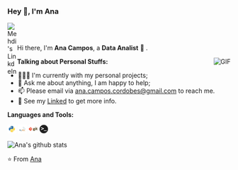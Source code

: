 ### Hey 👋, I'm Ana
</a>
<a href="https://www.linkedin.com/in/ana-campos-cordobes/">
  <img align="left" alt="Mehdi's LinkdeIn" width="22px" src="https://cdn.jsdelivr.net/npm/simple-icons@v3/icons/linkedin.svg" />
</a>
<br />
<br />

Hi there, I'm **Ana Campos**, a **Data Analist**  🚀 .

  <img align="right" alt="GIF" src="https://i.pinimg.com/originals/e4/26/70/e426702edf874b181aced1e2fa5c6cde.gif" />

**Talking about Personal Stuffs:**

- 👨🏽‍💻 I'm currently with my personal projects;
- 💬 Ask me about anything, I am happy to help;
- 📫 Please email via ana.campos.cordobes@gmail.com to reach me.
- 📝 See my [Linked](https://www.linkedin.com/in/ana-campos-cordobes/) to get more info.


**Languages and Tools:**  

<code><img height="20" src="https://raw.githubusercontent.com/github/explore/80688e429a7d4ef2fca1e82350fe8e3517d3494d/topics/python/python.png"></code>
<code><img height="20" src="https://raw.githubusercontent.com/github/explore/80688e429a7d4ef2fca1e82350fe8e3517d3494d/topics/mysql/mysql.png"></code>
<code><img height="20" src="https://raw.githubusercontent.com/github/explore/80688e429a7d4ef2fca1e82350fe8e3517d3494d/topics/git/git.png"></code>
<code><img height="20" src="https://raw.githubusercontent.com/github/explore/80688e429a7d4ef2fca1e82350fe8e3517d3494d/topics/terminal/terminal.png"></code>
  
  

![Ana's github stats](https://github-readme-stats.vercel.app/api?username=Anadalab&show_icons=true&hide_border=true)

  
⭐️ From [Ana](https://github.com/Anadalab)
